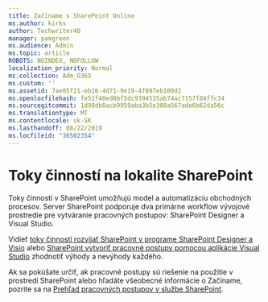 ```yaml
---
title: Začíname s SharePoint Online
ms.author: kirks
author: Techwriter40
manager: pamgreen
ms.audience: Admin
ms.topic: article
ROBOTS: NOINDEX, NOFOLLOW
localization_priority: Normal
ms.collection: Adm_O365
ms.custom: ''
ms.assetid: 7ae05f21-eb16-4d71-9e19-4f097eb100d2
ms.openlocfilehash: fe51f40ed8bf5dc9394535ab74ac7157f84ffc34
ms.sourcegitcommit: 1d98db8acb9959aba3b5e308a567ade6b62da56c
ms.translationtype: MT
ms.contentlocale: sk-SK
ms.lasthandoff: 08/22/2019
ms.locfileid: "36502354"
---
```

# <a name="workflows-in-sharepoint"></a>Toky činností na lokalite SharePoint

Toky činností v SharePoint umožňujú model a automatizáciu obchodných procesov. Server SharePoint podporuje dva primárne workflow vývojové prostredie pre vytváranie pracovných postupov: SharePoint Designer a Visual Studio. 

Vidieť [toky činností rozvíjať SharePoint v programe SharePoint Designer a Visio](https://docs.microsoft.com/sharepoint/dev/general-development/develop-sharepoint-workflows-using-visual-studio) alebo [SharePoint vytvoriť pracovné postupy pomocou aplikácie Visual Studio](https://docs.microsoft.com/sharepoint/dev/general-development/develop-sharepoint-workflows-using-visual-studio) zhodnotiť výhody a nevýhody každého. 

Ak sa pokúšate určiť, ak pracovné postupy sú riešenie na použitie v prostredí SharePoint alebo hľadáte všeobecné informácie o Začíname, pozrite sa na [Prehľad pracovných postupov v službe SharePoint](https://docs.microsoft.com/sharepoint/dev/general-development/get-started-with-workflows-in-sharepoint#overview-of-workflows-in-sharepoint).